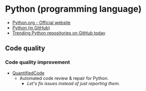 # Python (programming language)

- [Python.org - Official website](https://www.python.org/)
- [Python (in GitHub)](https://github.com/python)
- [Trending Python repositories on GitHub today](https://github.com/trending?l=python)



## Code quality


### Code quality improvement

- [QuantifiedCode](https://www.quantifiedcode.com/)
  - Automated code review & repair for Python.
    - _Let's fix issues instead of just reporting them._
